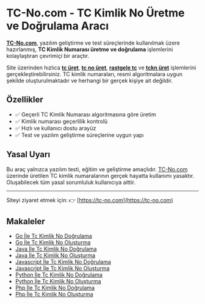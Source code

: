 # TC-No.com - TC Kimlik No Üretme ve Doğrulama Aracı

[**TC-No.com**](https://tc-no.com), yazılım geliştirme ve test süreçlerinde kullanılmak üzere hazırlanmış, **TC Kimlik Numarası üretme ve doğrulama** işlemlerini kolaylaştıran çevrimiçi bir araçtır.

Site üzerinden hızlıca [**tc üret**](https://tc-no.com), [**tc no üret**](https://tc-no.com), [**rastgele tc**](https://tc-no.com) ve [**tckn üret**](https://tc-no.com) işlemlerini gerçekleştirebilirsiniz. TC kimlik numaraları, resmi algoritmalara uygun şekilde oluşturulmaktadır ve herhangi bir gerçek kişiye ait değildir.

## Özellikler

- ✅ Geçerli TC Kimlik Numarası algoritmasına göre üretim  
- ✅ Kimlik numarası geçerlilik kontrolü  
- ✅ Hızlı ve kullanıcı dostu arayüz  
- ✅ Test ve yazılım geliştirme süreçlerine uygun yapı

## Yasal Uyarı

Bu araç yalnızca yazılım testi, eğitim ve geliştirme amaçlıdır. [TC-No.com](https://tc-no.com) üzerinde üretilen TC kimlik numaralarının gerçek hayatta kullanımı yasaktır. Oluşabilecek tüm yasal sorumluluk kullanıcıya aittir.

---

Siteyi ziyaret etmek için: 👉 [https://tc-no.com](https://tc-no.com)

## Makaleler
- [Go İle Tc Kimlik No Doğrulama](https://tc-no.com/go-ile-tc-kimlik-no-dogrulama/) 
- [Go İle Tc Kimlik No Oluşturma](https://tc-no.com/go-ile-tc-kimlik-no-olusturma/) 
- [Java İle Tc Kimlik No Doğrulama](https://tc-no.com/java-ile-tc-kimlik-no-dogrulama/) 
- [Java İle Tc Kimlik No Oluşturma](https://tc-no.com/java-ile-tc-kimlik-no-olusturma/) 
- [Javascript İle Tc Kimlik No Doğrulama](https://tc-no.com/javascript-ile-tc-kimlik-no-dogrulama/) 
- [Javascript İle Tc Kimlik No Oluşturma](https://tc-no.com/javascript-ile-tc-kimlik-no-olusturma/) 
- [Python İle Tc Kimlik No Doğrulama](https://tc-no.com/python-ile-tc-kimlik-no-dogrulama/) 
- [Python İle Tc Kimlik No Oluşturma](https://tc-no.com/python-ile-tc-kimlik-no-olusturma/) 
- [Php İle Tc Kimlik No Doğrulama](https://tc-no.com/php-ile-tc-kimlik-no-dogrulama/) 
- [Php İle Tc Kimlik No Oluşturma](https://tc-no.com/php-ile-tc-kimlik-no-olusturma/) 
